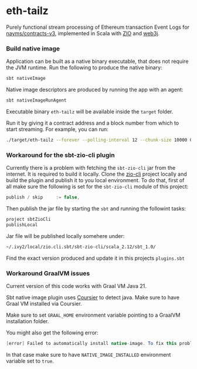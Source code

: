 # eth-tailz

Purely functional stream processing of Ethereum transaction Event Logs for [nayms/contracts-v3](https://github.com/nayms/contracts-v3), implemented in Scala with [ZIO](https://zio.dev/reference/stream/zstream/) and [web3j](https://github.com/web3j/web3j).

### Build native image

Application can be built as a native binary executable, that does not require the JVM runtime. Run the following to produce the native binary:

```zsh
sbt nativeImage
```

Native image descriptors are produced by running the app with an agent:

```zsh
sbt nativeImageRunAgent
```

Executable binary `eth-tailz` will be available inside the `target` folder.

Run it by giving it a contract address and a block number from which to start streaming. For example, you can run:

```zsh
./target/eth-tailz --forever --polling-interval 12 --chunk-size 10000 0x39e2f550fef9ee15b459d16bD4B243b04b1f60e5 17088059
```

### Workaround for the sbt-zio-cli plugin

Currently there is a problem with fetching the `sbt-zio-cli` jar from the internet. It is required to build it locally. Clone the [zio-cli](https://github.com/zio/zio-cli) project locally and build the plugin and publish it to you local environment. To do that, first of all make sure the following is set for the `sbt-zio-cli` module of this project:

```groovy
publish / skip     := false,
```

Then publish the jar file by starting the `sbt` and running the followint tasks:

```sbt
project sbtZioCli
publishLocal
```
 Jar file will be published locally somehere under:
 ```zsh
 ~/.ivy2/local/zio.cli.sbt/sbt-zio-cli/scala_2.12/sbt_1.0/
 ```

Find the exact version produced and update it in this projects `plugins.sbt`

### Workaround GraalVM issues

Current version of this code works with Graal VM Java 21. 

Sbt native image plugin uses [Coursier](https://get-coursier.io/) to detect java. Make sure to have Graal VM installed via Coursier.

Make sure to set `GRAAL_HOME` environment variable pointing to a GraalVM installation folder. 

You might also get the following error:

```java
[error] Failed to automatically install native-image. To fix this problem, install native-image manually and start sbt with the environment variable 'NATIVE_IMAGE_INSTALLED=true'
```

In that case make sure to have `NATIVE_IMAGE_INSTALLED` environment variable set to `true`.

